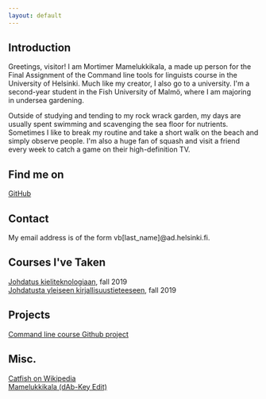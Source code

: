 ```yaml
---
layout: default
---
```


## Introduction

Greetings, visitor! I am Mortimer Mamelukkikala, a made up person for the Final Assignment of the Command line tools for linguists course in the University of Helsinki.
Much like my creator, I also go to a university. I'm a second-year student in the Fish University of Malmö, where I am majoring in undersea gardening.

Outside of studying and tending to my rock wrack garden, my days are usually spent swimming and scavenging the sea floor for nutrients.
Sometimes I like to break my routine and take a short walk on the beach and simply observe people.
I'm also a huge fan of squash and visit a friend every week to catch a game on their high-definition TV.

## Find me on

[GitHub](https://github.com/viimarautia) 

## Contact

My email address is of the form vb[last_name]@ad.helsinki.fi. 

## Courses I've Taken

[Johdatus kieliteknologiaan](https://courses.helsinki.fi/fi/kik-405), fall 2019  
[Johdatusta yleiseen kirjallisuustieteeseen](https://courses.helsinki.fi/fi/ttk-yl110), fall 2019 

## Projects

[Command line course Github project](https://github.com/viimarautia/cmdline-course.git) 

## Misc. 

[Catfish on Wikipedia](https://en.wikipedia.org/wiki/Catfish)  
[Mamelukkikala (dAb-Key Edit)](https://www.youtube.com/watch?v=puBVRHEDkxM)
